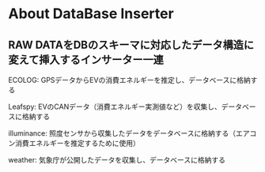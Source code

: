 # About DataBase Inserter

## RAW DATAをDBのスキーマに対応したデータ構造に変えて挿入するインサーター一連


ECOLOG: GPSデータからEVの消費エネルギーを推定し、データベースに格納する

Leafspy: EVのCANデータ（消費エネルギー実測値など）を収集し、データベースに格納する

illuminance: 照度センサから収集したデータをデータベースに格納する（エアコン消費エネルギーを推定するために使用）

weather: 気象庁が公開したデータを収集し、データベースに格納する
